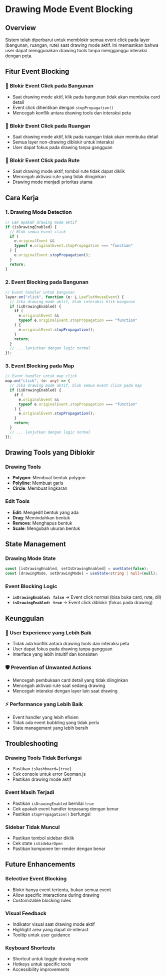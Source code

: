 # Drawing Mode Event Blocking

## Overview

Sistem telah diperbarui untuk memblokir semua event click pada layer (bangunan, ruangan, rute) saat drawing mode aktif. Ini memastikan bahwa user dapat menggunakan drawing tools tanpa mengganggu interaksi dengan peta.

## Fitur Event Blocking

### 🚫 **Blokir Event Click pada Bangunan**

- Saat drawing mode aktif, klik pada bangunan tidak akan membuka card detail
- Event click dihentikan dengan `stopPropagation()`
- Mencegah konflik antara drawing tools dan interaksi peta

### 🚫 **Blokir Event Click pada Ruangan**

- Saat drawing mode aktif, klik pada ruangan tidak akan membuka detail
- Semua layer non-drawing diblokir untuk interaksi
- User dapat fokus pada drawing tanpa gangguan

### 🚫 **Blokir Event Click pada Rute**

- Saat drawing mode aktif, tombol rute tidak dapat diklik
- Mencegah aktivasi rute yang tidak diinginkan
- Drawing mode menjadi prioritas utama

## Cara Kerja

### **1. Drawing Mode Detection**

```typescript
// Cek apakah drawing mode aktif
if (isDrawingEnabled) {
  // Blok semua event click
  if (
    e.originalEvent &&
    typeof e.originalEvent.stopPropagation === "function"
  ) {
    e.originalEvent.stopPropagation();
  }
  return;
}
```

### **2. Event Blocking pada Bangunan**

```typescript
// Event handler untuk bangunan
layer.on("click", function (e: L.LeafletMouseEvent) {
  // Jika drawing mode aktif, blok interaksi klik bangunan
  if (isDrawingEnabled) {
    if (
      e.originalEvent &&
      typeof e.originalEvent.stopPropagation === "function"
    ) {
      e.originalEvent.stopPropagation();
    }
    return;
  }
  // ... lanjutkan dengan logic normal
});
```

### **3. Event Blocking pada Map**

```typescript
// Event handler untuk map click
map.on("click", (e: any) => {
  // Jika drawing mode aktif, blok semua event click pada map
  if (isDrawingEnabled) {
    if (
      e.originalEvent &&
      typeof e.originalEvent.stopPropagation === "function"
    ) {
      e.originalEvent.stopPropagation();
    }
    return;
  }
  // ... lanjutkan dengan logic normal
});
```

## Drawing Tools yang Diblokir

### **Drawing Tools**

- **Polygon**: Membuat bentuk polygon
- **Polyline**: Membuat garis
- **Circle**: Membuat lingkaran

### **Edit Tools**

- **Edit**: Mengedit bentuk yang ada
- **Drag**: Memindahkan bentuk
- **Remove**: Menghapus bentuk
- **Scale**: Mengubah ukuran bentuk

## State Management

### **Drawing Mode State**

```typescript
const [isDrawingEnabled, setIsDrawingEnabled] = useState(false);
const [drawingMode, setDrawingMode] = useState<string | null>(null);
```

### **Event Blocking Logic**

- **`isDrawingEnabled: false`** → Event click normal (bisa buka card, rute, dll)
- **`isDrawingEnabled: true`** → Event click diblokir (fokus pada drawing)

## Keunggulan

### **🎯 User Experience yang Lebih Baik**

- Tidak ada konflik antara drawing tools dan interaksi peta
- User dapat fokus pada drawing tanpa gangguan
- Interface yang lebih intuitif dan konsisten

### **🛡️ Prevention of Unwanted Actions**

- Mencegah pembukaan card detail yang tidak diinginkan
- Mencegah aktivasi rute saat sedang drawing
- Mencegah interaksi dengan layer lain saat drawing

### **⚡ Performance yang Lebih Baik**

- Event handler yang lebih efisien
- Tidak ada event bubbling yang tidak perlu
- State management yang lebih bersih

## Troubleshooting

### **Drawing Tools Tidak Berfungsi**

- Pastikan `isDashboard={true}`
- Cek console untuk error Geoman.js
- Pastikan drawing mode aktif

### **Event Masih Terjadi**

- Pastikan `isDrawingEnabled` bernilai `true`
- Cek apakah event handler terpasang dengan benar
- Pastikan `stopPropagation()` berfungsi

### **Sidebar Tidak Muncul**

- Pastikan tombol sidebar diklik
- Cek state `isSidebarOpen`
- Pastikan komponen ter-render dengan benar

## Future Enhancements

### **Selective Event Blocking**

- Blokir hanya event tertentu, bukan semua event
- Allow specific interactions during drawing
- Customizable blocking rules

### **Visual Feedback**

- Indikator visual saat drawing mode aktif
- Highlight area yang dapat di-interact
- Tooltip untuk user guidance

### **Keyboard Shortcuts**

- Shortcut untuk toggle drawing mode
- Hotkeys untuk specific tools
- Accessibility improvements
